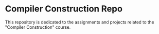 # Compiler Construction Repo

This repository is dedicated to the assignments and projects related to the "Compiler Construction" course.
